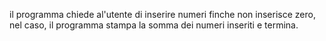 il programma chiede al'utente di inserire numeri finche non inserisce zero, nel caso, il programma stampa la somma dei numeri inseriti e termina. 
